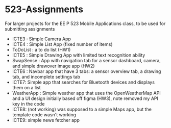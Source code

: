 # 523-Assignments
For larger projects for the EE P 523 Mobile Applications class, to be used for submitting assignments

- ICTE3 : Simple Camera App
- ICTE4 : Simple List App (fixed number of items)
- ToDoList : a to do list (HW1)
- ICTE5 : Simple Drawing App with limited text recognition ability
- SwapSense : App with navigation tab for a sensor dashboard, camera, and simple drawover image app (HW2)
- ICTE6 : Navbar app that have 3 tabs: a sensor overview tab, a drawing tab, and incomplete settings tab
- ICTE7: Simple app that searches for Bluetooth devices and displays them on a list
- WeatherApp : Simple weather app that uses the OpenWeatherMap API and a UI design initially based off figma (HW3), note removed my API key in the code
- ICTE8: (not working) was supposed to a simple Maps app, but the template code wasn't working
- ICTE9: simple news fetcher app